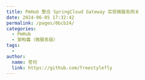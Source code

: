 ```yaml
---
title: PmHub 整合 SpringCloud Gateway 实现微服务网关
date: 2024-06-05 17:32:42
permalink: /pages/0bcb24/
categories:
  - PmHub
  - 架构篇（微服务版）
tags:
  - 
author: 
  name: 苍何
  link: https://github.com/freestylefly
---
```

